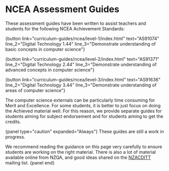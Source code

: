 # NCEA Assessment Guides

These assessment guides have been written to assist teachers and students
for the following NCEA Achievement Standards:

{button link="curriculum-guides/ncea/level-1/index.html" text="AS91074" line_2="Digital Technology 1.44" line_3="Demonstrate understanding of basic concepts in computer science"}

{button link="curriculum-guides/ncea/level-2/index.html" text="AS91371" line_2="Digital Technology 2.44" line_3="Demonstrate understanding of advanced concepts in computer science"}

{button link="curriculum-guides/ncea/level-3/index.html" text="AS91636" line_2="Digital Technology 3.44" line_3="Demonstrate understanding of areas of computer science"}

The computer science externals can be particularly time consuming for Merit and Excellence.
For some students, it is better to just focus on doing the Achieved material well.
For this reason, we provide separate guides for students aiming for subject endorsement and for students aiming to get the credits.

{panel type="caution" expanded="Always"}
These guides are still a work in progress.

We recommend reading the guidance on this page very carefully to ensure students are working on the right material.
There is also a lot of material available online from NZQA, and good ideas shared on the [NZACDITT](http://nzacditt.org.nz/) mailing list.
{panel end}
